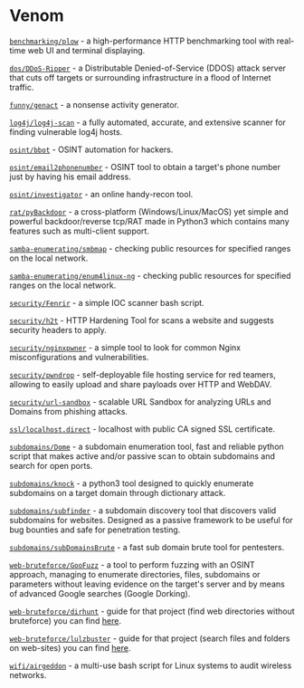 # Venom

[`benchmarking/plow`](https://github.com/six-ddc/plow) - a high-performance HTTP benchmarking tool with 
real-time web UI and terminal displaying.

[`dos/DDoS-Ripper`](https://github.com/palahsu/DDoS-Ripper) - a Distributable Denied-of-Service (DDOS) attack server that cuts off targets or surrounding infrastructure in a flood of Internet 
traffic.

[`funny/genact`](https://github.com/svenstaro/genact) - a nonsense activity generator.

[`log4j/log4j-scan`](https://github.com/fullhunt/log4j-scan) - a fully automated, accurate, and extensive 
scanner for finding vulnerable log4j hosts.

[`osint/bbot`](https://github.com/blacklanternsecurity/bbot) - OSINT automation for hackers.

[`osint/email2phonenumber`](https://github.com/martinvigo/email2phonenumber) - OSINT tool to obtain a target's phone number just by having his email address.

[`osint/investigator`](https://github.com/abhijithb200/investigator) - an online handy-recon tool.

[`rat/pyBackdoor`](https://github.com/xp4xbox/Python-Backdoor) - a cross-platform (Windows/Linux/MacOS) yet simple and powerful backdoor/reverse tcp/RAT made in Python3 which contains many features 
such as multi-client support.

[`samba-enumerating/smbmap`](https://github.com/ShawnDEvans/smbmap) - checking public resources for specified ranges on the local network.

[`samba-enumerating/enum4linux-ng`](https://github.com/cddmp/enum4linux-ng) - checking public resources for specified ranges on the local network.

[`security/Fenrir`](https://github.com/Neo23x0/Fenrir) - a simple IOC scanner bash script.

[`security/h2t`](https://github.com/gildasio/h2t) - HTTP Hardening Tool for scans a website and suggests security headers to apply.

[`security/nginxpwner`](https://github.com/stark0de/nginxpwner) - a simple tool to look for common Nginx misconfigurations and vulnerabilities.

[`security/pwndrop`](https://github.com/kgretzky/pwndrop) - self-deployable file hosting service for red teamers, allowing to easily upload and share payloads over HTTP and WebDAV.

[`security/url-sandbox`](https://github.com/qeeqbox/url-sandbox) - scalable URL Sandbox for analyzing URLs and Domains from phishing attacks.

[`ssl/localhost.direct`](https://github.com/Upinel/localhost.direct) - localhost with public CA signed SSL certificate.

[`subdomains/Dome`](https://github.com/v4d1/Dome) - a subdomain enumeration tool, fast and reliable python script that makes active and/or passive scan to obtain subdomains and search for open ports.

[`subdomains/knock`](https://github.com/guelfoweb/knock) - a python3 tool designed to quickly enumerate subdomains on a target domain through dictionary attack.

[`subdomains/subfinder`](https://github.com/projectdiscovery/subfinder) - a subdomain discovery tool that discovers valid subdomains for 
websites. Designed as a passive framework to be useful for bug bounties and safe for penetration testing.

[`subdomains/subDomainsBrute`](https://github.com/lijiejie/subDomainsBrute) - a fast sub domain brute tool for pentesters.

[`web-bruteforce/GooFuzz`](https://github.com/m3n0sd0n4ld/GooFuzz) - a tool to perform fuzzing with an OSINT approach, managing to enumerate directories, files, subdomains or parameters without 
leaving evidence on the target's server and by means of advanced Google searches (Google Dorking).

[`web-bruteforce/dirhunt`](https://github.com/Nekmo/dirhunt) - guide for that project (find web directories without bruteforce) you can find [here](https://qwiki.nixsolutions.com/x/3wQ9JQ).

[`web-bruteforce/lulzbuster`](https://github.com/noptrix/lulzbuster) - guide for that project (search files and folders on web-sites) you can find [here](https://qwiki.nixsolutions.com/pages/viewpage.action?pageId=543490753).

[`wifi/airgeddon`](https://github.com/v1s1t0r1sh3r3/airgeddon) - a multi-use bash script for Linux systems to audit wireless networks.
